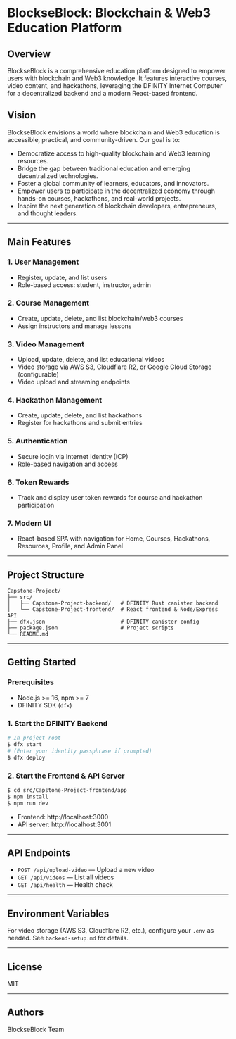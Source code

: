 # BlockseBlock: Blockchain & Web3 Education Platform

## Overview
BlockseBlock is a comprehensive education platform designed to empower users with blockchain and Web3 knowledge. It features interactive courses, video content, and hackathons, leveraging the DFINITY Internet Computer for a decentralized backend and a modern React-based frontend.

## Vision
BlockseBlock envisions a world where blockchain and Web3 education is accessible, practical, and community-driven. Our goal is to:
- Democratize access to high-quality blockchain and Web3 learning resources.
- Bridge the gap between traditional education and emerging decentralized technologies.
- Foster a global community of learners, educators, and innovators.
- Empower users to participate in the decentralized economy through hands-on courses, hackathons, and real-world projects.
- Inspire the next generation of blockchain developers, entrepreneurs, and thought leaders.

---

## Main Features

### 1. User Management
- Register, update, and list users
- Role-based access: student, instructor, admin

### 2. Course Management
- Create, update, delete, and list blockchain/web3 courses
- Assign instructors and manage lessons

### 3. Video Management
- Upload, update, delete, and list educational videos
- Video storage via AWS S3, Cloudflare R2, or Google Cloud Storage (configurable)
- Video upload and streaming endpoints

### 4. Hackathon Management
- Create, update, delete, and list hackathons
- Register for hackathons and submit entries

### 5. Authentication
- Secure login via Internet Identity (ICP)
- Role-based navigation and access

### 6. Token Rewards
- Track and display user token rewards for course and hackathon participation

### 7. Modern UI
- React-based SPA with navigation for Home, Courses, Hackathons, Resources, Profile, and Admin Panel

---

## Project Structure
```
Capstone-Project/
├── src/
│   ├── Capstone-Project-backend/   # DFINITY Rust canister backend
│   └── Capstone-Project-frontend/  # React frontend & Node/Express API
├── dfx.json                        # DFINITY canister config
├── package.json                    # Project scripts
└── README.md
```

---

## Getting Started

### Prerequisites
- Node.js >= 16, npm >= 7
- DFINITY SDK (`dfx`)

### 1. Start the DFINITY Backend
```bash
# In project root
$ dfx start
# (Enter your identity passphrase if prompted)
$ dfx deploy
```

### 2. Start the Frontend & API Server
```bash
$ cd src/Capstone-Project-frontend/app
$ npm install
$ npm run dev
```
- Frontend: http://localhost:3000
- API server: http://localhost:3001

---

## API Endpoints
- `POST /api/upload-video` — Upload a new video
- `GET /api/videos` — List all videos
- `GET /api/health` — Health check

---

## Environment Variables
For video storage (AWS S3, Cloudflare R2, etc.), configure your `.env` as needed. See `backend-setup.md` for details.

---

## License
MIT

---

## Authors
BlockseBlock Team
